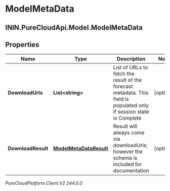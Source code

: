 # ModelMetaData

## ININ.PureCloudApi.Model.ModelMetaData

## Properties

|Name | Type | Description | Notes|
|------------ | ------------- | ------------- | -------------|
| **DownloadUrls** | **List&lt;string&gt;** | List of URLs to fetch the result of the forecast metadata. This field is populated only if session state is Complete | [optional] |
| **DownloadResult** | [**ModelMetaDataResult**](ModelMetaDataResult) | Result will always come via downloadUrls; however the schema is included for documentation | [optional] |



_PureCloudPlatform.Client.V2 244.0.0_
